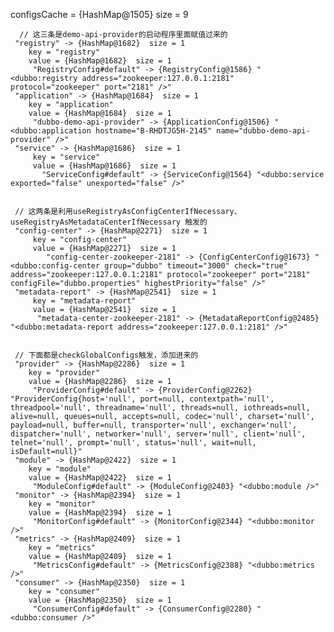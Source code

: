   configsCache = {HashMap@1505}  size = 9
  
      // 这三条是demo-api-provider的启动程序里面赋值过来的
     "registry" -> {HashMap@1682}  size = 1
        key = "registry"
        value = {HashMap@1682}  size = 1
         "RegistryConfig#default" -> {RegistryConfig@1586} "<dubbo:registry address="zookeeper:127.0.0.1:2181" protocol="zookeeper" port="2181" />"
     "application" -> {HashMap@1684}  size = 1
        key = "application"
        value = {HashMap@1684}  size = 1
         "dubbo-demo-api-provider" -> {ApplicationConfig@1506} "<dubbo:application hostname="B-RHDTJG5H-2145" name="dubbo-demo-api-provider" />"
     "service" -> {HashMap@1686}  size = 1
         key = "service"
         value = {HashMap@1686}  size = 1
           "ServiceConfig#default" -> {ServiceConfig@1564} "<dubbo:service exported="false" unexported="false" />"
          
         
     // 这两条是利用useRegistryAsConfigCenterIfNecessary、useRegistryAsMetadataCenterIfNecessary 触发的  
     "config-center" -> {HashMap@2271}  size = 1
         key = "config-center"
         value = {HashMap@2271}  size = 1
            "config-center-zookeeper-2181" -> {ConfigCenterConfig@1673} "<dubbo:config-center group="dubbo" timeout="3000" check="true" address="zookeeper:127.0.0.1:2181" protocol="zookeeper" port="2181" configFile="dubbo.properties" highestPriority="false" />"
     "metadata-report" -> {HashMap@2541}  size = 1
         key = "metadata-report"
         value = {HashMap@2541}  size = 1
          "metadata-center-zookeeper-2181" -> {MetadataReportConfig@2485} "<dubbo:metadata-report address="zookeeper:127.0.0.1:2181" />"
     
     
     // 下面都是checkGlobalConfigs触发，添加进来的
     "provider" -> {HashMap@2286}  size = 1
        key = "provider"
        value = {HashMap@2286}  size = 1
         "ProviderConfig#default" -> {ProviderConfig@2262} "ProviderConfig{host='null', port=null, contextpath='null', threadpool='null', threadname='null', threads=null, iothreads=null, alive=null, queues=null, accepts=null, codec='null', charset='null', payload=null, buffer=null, transporter='null', exchanger='null', dispatcher='null', networker='null', server='null', client='null', telnet='null', prompt='null', status='null', wait=null, isDefault=null}"
     "module" -> {HashMap@2422}  size = 1
        key = "module"
        value = {HashMap@2422}  size = 1
         "ModuleConfig#default" -> {ModuleConfig@2403} "<dubbo:module />"
     "monitor" -> {HashMap@2394}  size = 1
        key = "monitor"
        value = {HashMap@2394}  size = 1
         "MonitorConfig#default" -> {MonitorConfig@2344} "<dubbo:monitor />"
     "metrics" -> {HashMap@2409}  size = 1
        key = "metrics"
        value = {HashMap@2409}  size = 1
         "MetricsConfig#default" -> {MetricsConfig@2388} "<dubbo:metrics />"
     "consumer" -> {HashMap@2350}  size = 1
        key = "consumer"
        value = {HashMap@2350}  size = 1
         "ConsumerConfig#default" -> {ConsumerConfig@2280} "<dubbo:consumer />"
     
